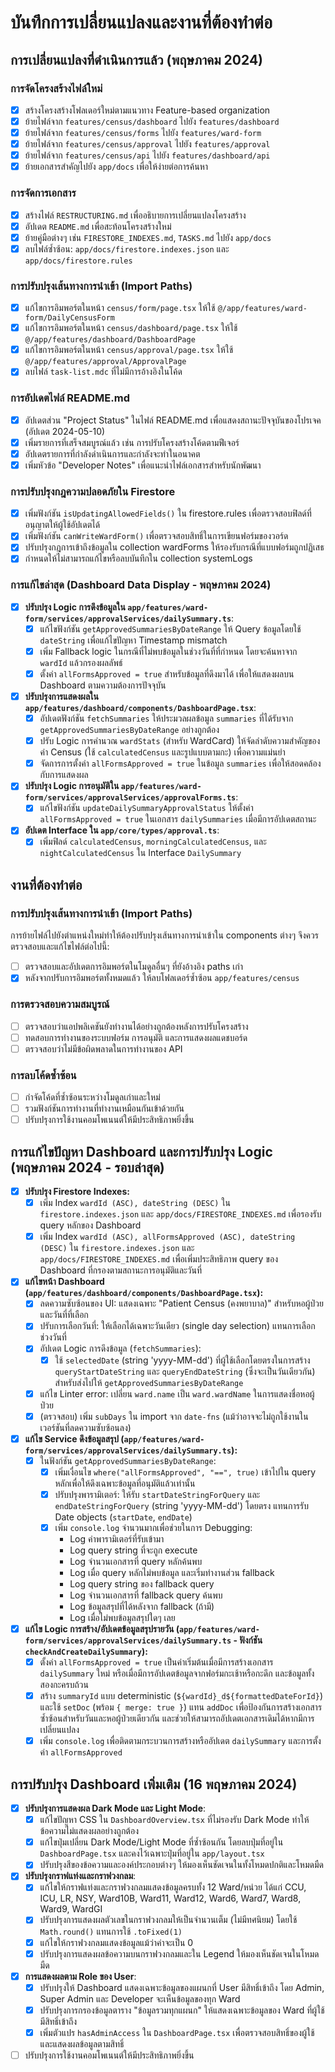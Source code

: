 # บันทึกการเปลี่ยนแปลงและงานที่ต้องทำต่อ

## การเปลี่ยนแปลงที่ดำเนินการแล้ว (พฤษภาคม 2024)

### การจัดโครงสร้างไฟล์ใหม่

- [x] สร้างโครงสร้างโฟลเดอร์ใหม่ตามแนวทาง Feature-based organization
- [x] ย้ายไฟล์จาก `features/census/dashboard` ไปยัง `features/dashboard`
- [x] ย้ายไฟล์จาก `features/census/forms` ไปยัง `features/ward-form`
- [x] ย้ายไฟล์จาก `features/census/approval` ไปยัง `features/approval`
- [x] ย้ายไฟล์จาก `features/census/api` ไปยัง `features/dashboard/api`
- [x] ย้ายเอกสารสำคัญไปยัง `app/docs` เพื่อให้ง่ายต่อการค้นหา

### การจัดการเอกสาร

- [x] สร้างไฟล์ `RESTRUCTURING.md` เพื่ออธิบายการเปลี่ยนแปลงโครงสร้าง
- [x] อัปเดต `README.md` เพื่อสะท้อนโครงสร้างใหม่
- [x] ย้ายคู่มือต่างๆ เช่น `FIRESTORE_INDEXES.md`, `TASKS.md` ไปยัง `app/docs`
- [x] ลบไฟล์ซ้ำซ้อน: `app/docs/firestore.indexes.json` และ `app/docs/firestore.rules`

### การปรับปรุงเส้นทางการนำเข้า (Import Paths)

- [x] แก้ไขการอิมพอร์ตในหน้า `census/form/page.tsx` ให้ใช้ `@/app/features/ward-form/DailyCensusForm`
- [x] แก้ไขการอิมพอร์ตในหน้า `census/dashboard/page.tsx` ให้ใช้ `@/app/features/dashboard/DashboardPage`
- [x] แก้ไขการอิมพอร์ตในหน้า `census/approval/page.tsx` ให้ใช้ `@/app/features/approval/ApprovalPage`
- [x] ลบไฟล์ `task-list.mdc` ที่ไม่มีการอ้างอิงในโค้ด

### การอัปเดตไฟล์ README.md

- [x] อัปเดตส่วน "Project Status" ในไฟล์ README.md เพื่อแสดงสถานะปัจจุบันของโปรเจค (อัปเดต 2024-05-10) 
- [x] เพิ่มรายการที่เสร็จสมบูรณ์แล้ว เช่น การปรับโครงสร้างโค้ดตามฟีเจอร์
- [x] อัปเดตรายการที่กำลังดำเนินการและกำลังจะทำในอนาคต
- [x] เพิ่มหัวข้อ "Developer Notes" เพื่อแนะนำไฟล์เอกสารสำหรับนักพัฒนา

### การปรับปรุงกฎความปลอดภัยใน Firestore

- [x] เพิ่มฟังก์ชัน `isUpdatingAllowedFields()` ใน firestore.rules เพื่อตรวจสอบฟิลด์ที่อนุญาตให้ผู้ใช้อัปเดตได้
- [x] เพิ่มฟังก์ชัน `canWriteWardForm()` เพื่อตรวจสอบสิทธิ์ในการเขียนฟอร์มของวอร์ด
- [x] ปรับปรุงกฎการเข้าถึงข้อมูลใน collection wardForms ให้รองรับกรณีที่แบบฟอร์มถูกปฏิเสธ
- [x] กำหนดให้ไม่สามารถแก้ไขหรือลบบันทึกใน collection systemLogs

### การแก้ไขล่าสุด (Dashboard Data Display - พฤษภาคม 2024)

- [x] **ปรับปรุง Logic การดึงข้อมูลใน `app/features/ward-form/services/approvalServices/dailySummary.ts`**:
  - [x] แก้ไขฟังก์ชัน `getApprovedSummariesByDateRange` ให้ Query ข้อมูลโดยใช้ `dateString` เพื่อแก้ไขปัญหา Timestamp mismatch
  - [x] เพิ่ม Fallback logic ในกรณีที่ไม่พบข้อมูลในช่วงวันที่ที่กำหนด โดยจะค้นหาจาก `wardId` แล้วกรองผลลัพธ์
  - [x] ตั้งค่า `allFormsApproved = true` สำหรับข้อมูลที่ดึงมาได้ เพื่อให้แสดงผลบน Dashboard ตามความต้องการปัจจุบัน
- [x] **ปรับปรุงการแสดงผลใน `app/features/dashboard/components/DashboardPage.tsx`**:
  - [x] อัปเดตฟังก์ชัน `fetchSummaries` ให้ประมวลผลข้อมูล `summaries` ที่ได้รับจาก `getApprovedSummariesByDateRange` อย่างถูกต้อง
  - [x] ปรับ Logic การคำนวณ `wardStats` (สำหรับ WardCard) ให้จัดลำดับความสำคัญของค่า Census (ใช้ `calculatedCensus` และรูปแบบตามกะ) เพื่อความแม่นยำ
  - [x] จัดการการตั้งค่า `allFormsApproved = true` ในข้อมูล `summaries` เพื่อให้สอดคล้องกับการแสดงผล
- [x] **ปรับปรุง Logic การอนุมัติใน `app/features/ward-form/services/approvalServices/approvalForms.ts`**:
  - [x] แก้ไขฟังก์ชัน `updateDailySummaryApprovalStatus` ให้ตั้งค่า `allFormsApproved = true` ในเอกสาร `dailySummaries` เมื่อมีการอัปเดตสถานะ
- [x] **อัปเดต Interface ใน `app/core/types/approval.ts`**:
  - [x] เพิ่มฟิลด์ `calculatedCensus`, `morningCalculatedCensus`, และ `nightCalculatedCensus` ใน Interface `DailySummary`

## งานที่ต้องทำต่อ

### การปรับปรุงเส้นทางการนำเข้า (Import Paths)

การย้ายไฟล์ไปยังตำแหน่งใหม่ทำให้ต้องปรับปรุงเส้นทางการนำเข้าใน components ต่างๆ จึงควรตรวจสอบและแก้ไขไฟล์ต่อไปนี้:

- [ ] ตรวจสอบและอัปเดตการอิมพอร์ตในโมดูลอื่นๆ ที่ยังอ้างอิง paths เก่า
- [x] หลังจากปรับการอิมพอร์ตทั้งหมดแล้ว ให้ลบโฟลเดอร์ซ้ำซ้อน `app/features/census`

### การตรวจสอบความสมบูรณ์

- [ ] ตรวจสอบว่าแอปพลิเคชันยังทำงานได้อย่างถูกต้องหลังการปรับโครงสร้าง
- [ ] ทดสอบการทำงานของระบบฟอร์ม การอนุมัติ และการแสดงผลแดชบอร์ด
- [ ] ตรวจสอบว่าไม่มีข้อผิดพลาดในการทำงานของ API

### การลบโค้ดซ้ำซ้อน

- [ ] กำจัดโค้ดที่ซ้ำซ้อนระหว่างโมดูลเก่าและใหม่
- [ ] รวมฟังก์ชันการทำงานที่ทำงานเหมือนกันเข้าด้วยกัน
- [ ] ปรับปรุงการใช้งานคอมโพเนนต์ให้มีประสิทธิภาพยิ่งขึ้น 

## การแก้ไขปัญหา Dashboard และการปรับปรุง Logic (พฤษภาคม 2024 - รอบล่าสุด)

- [x] **ปรับปรุง Firestore Indexes:**
    - [x] เพิ่ม Index `wardId (ASC), dateString (DESC)` ใน `firestore.indexes.json` และ `app/docs/FIRESTORE_INDEXES.md` เพื่อรองรับ query หลักของ Dashboard
    - [x] เพิ่ม Index `wardId (ASC), allFormsApproved (ASC), dateString (DESC)` ใน `firestore.indexes.json` และ `app/docs/FIRESTORE_INDEXES.md` เพื่อเพิ่มประสิทธิภาพ query ของ Dashboard ที่กรองตามสถานะการอนุมัติและวันที่
- [x] **แก้ไขหน้า Dashboard (`app/features/dashboard/components/DashboardPage.tsx`):**
    - [x] ลดความซับซ้อนของ UI: แสดงเฉพาะ "Patient Census (คงพยาบาล)" สำหรับหอผู้ป่วยและวันที่ที่เลือก
    - [x] ปรับการเลือกวันที่: ให้เลือกได้เฉพาะวันเดียว (single day selection) แทนการเลือกช่วงวันที่
    - [x] อัปเดต Logic การดึงข้อมูล (`fetchSummaries`):
        - [x] ใช้ `selectedDate` (string 'yyyy-MM-dd') ที่ผู้ใช้เลือกโดยตรงในการสร้าง `queryStartDateString` และ `queryEndDateString` (ซึ่งจะเป็นวันเดียวกัน) สำหรับส่งไปให้ `getApprovedSummariesByDateRange`
    - [x] แก้ไข Linter error: เปลี่ยน `ward.name` เป็น `ward.wardName` ในการแสดงชื่อหอผู้ป่วย
    - [x] (ตรวจสอบ) เพิ่ม `subDays` ใน import จาก `date-fns` (แม้ว่าอาจจะไม่ถูกใช้งานในเวอร์ชันที่ลดความซับซ้อนลง)
- [x] **แก้ไข Service ดึงข้อมูลสรุป (`app/features/ward-form/services/approvalServices/dailySummary.ts`):**
    - [x] ในฟังก์ชัน `getApprovedSummariesByDateRange`:
        - [x] เพิ่มเงื่อนไข `where("allFormsApproved", "==", true)` เข้าไปใน query หลักเพื่อให้ดึงเฉพาะข้อมูลที่อนุมัติแล้วเท่านั้น
        - [x] ปรับปรุงพารามิเตอร์: ให้รับ `startDateStringForQuery` และ `endDateStringForQuery` (string 'yyyy-MM-dd') โดยตรง แทนการรับ Date objects (`startDate`, `endDate`)
        - [x] เพิ่ม `console.log` จำนวนมากเพื่อช่วยในการ Debugging:
            - Log ค่าพารามิเตอร์ที่รับเข้ามา
            - Log query string ที่จะถูก execute
            - Log จำนวนเอกสารที่ query หลักค้นพบ
            - Log เมื่อ query หลักไม่พบข้อมูล และเริ่มทำงานส่วน fallback
            - Log query string ของ fallback query
            - Log จำนวนเอกสารที่ fallback query ค้นพบ
            - Log ข้อมูลสรุปที่ได้หลังจาก fallback (ถ้ามี)
            - Log เมื่อไม่พบข้อมูลสรุปใดๆ เลย
- [x] **แก้ไข Logic การสร้าง/อัปเดตข้อมูลสรุปรายวัน (`app/features/ward-form/services/approvalServices/dailySummary.ts` - ฟังก์ชัน `checkAndCreateDailySummary`):**
    - [x] ตั้งค่า `allFormsApproved = true` เป็นค่าเริ่มต้นเมื่อมีการสร้างเอกสาร `dailySummary` ใหม่ หรือเมื่อมีการอัปเดตข้อมูลจากฟอร์มกะเช้าหรือกะดึก และข้อมูลทั้งสองกะครบถ้วน
    - [x] สร้าง `summaryId` แบบ deterministic (`${wardId}_d${formattedDateForId}`) และใช้ `setDoc` (พร้อม `{ merge: true }`) แทน `addDoc` เพื่อป้องกันการสร้างเอกสารซ้ำซ้อนสำหรับวันและหอผู้ป่วยเดียวกัน และช่วยให้สามารถอัปเดตเอกสารเดิมได้หากมีการเปลี่ยนแปลง
    - [x] เพิ่ม `console.log` เพื่อติดตามกระบวนการสร้างหรืออัปเดต `dailySummary` และการตั้งค่า `allFormsApproved`

## การปรับปรุง Dashboard เพิ่มเติม (16 พฤษภาคม 2024)

- [x] **ปรับปรุงการแสดงผล Dark Mode และ Light Mode**:
    - [x] แก้ไขปัญหา CSS ใน `DashboardOverview.tsx` ที่ไม่รองรับ Dark Mode ทำให้ข้อความไม่แสดงผลอย่างถูกต้อง
    - [x] แก้ไขปุ่มเปลี่ยน Dark Mode/Light Mode ที่ซ้ำซ้อนกัน โดยลบปุ่มที่อยู่ใน `DashboardPage.tsx` และคงไว้เฉพาะปุ่มที่อยู่ใน `app/layout.tsx`
    - [x] ปรับปรุงสีของข้อความและองค์ประกอบต่างๆ ให้มองเห็นชัดเจนในทั้งโหมดปกติและโหมดมืด

- [x] **ปรับปรุงกราฟแท่งและกราฟวงกลม**:
    - [x] แก้ไขให้กราฟแท่งและกราฟวงกลมแสดงข้อมูลครบทั้ง 12 Ward/หน่วย ได้แก่ CCU, ICU, LR, NSY, Ward10B, Ward11, Ward12, Ward6, Ward7, Ward8, Ward9, WardGI
    - [x] ปรับปรุงการแสดงผลตัวเลขในกราฟวงกลมให้เป็นจำนวนเต็ม (ไม่มีทศนิยม) โดยใช้ `Math.round()` แทนการใช้ `.toFixed(1)`
    - [x] แก้ไขให้กราฟวงกลมแสดงข้อมูลแม้ว่าค่าจะเป็น 0
    - [x] ปรับปรุงการแสดงผลข้อความบนกราฟวงกลมและใน Legend ให้มองเห็นชัดเจนในโหมดมืด

- [x] **การแสดงผลตาม Role ของ User**:
    - [x] ปรับปรุงให้ Dashboard แสดงเฉพาะข้อมูลของแผนกที่ User มีสิทธิ์เข้าถึง โดย Admin, Super Admin และ Developer จะเห็นข้อมูลของทุก Ward
    - [x] ปรับปรุงการกรองข้อมูลตาราง "ข้อมูลรวมทุกแผนก" ให้แสดงเฉพาะข้อมูลของ Ward ที่ผู้ใช้มีสิทธิ์เข้าถึง
    - [x] เพิ่มตัวแปร `hasAdminAccess` ใน `DashboardPage.tsx` เพื่อตรวจสอบสิทธิ์ของผู้ใช้และแสดงผลข้อมูลตามสิทธิ์

- [ ] ปรับปรุงการใช้งานคอมโพเนนต์ให้มีประสิทธิภาพยิ่งขึ้น 